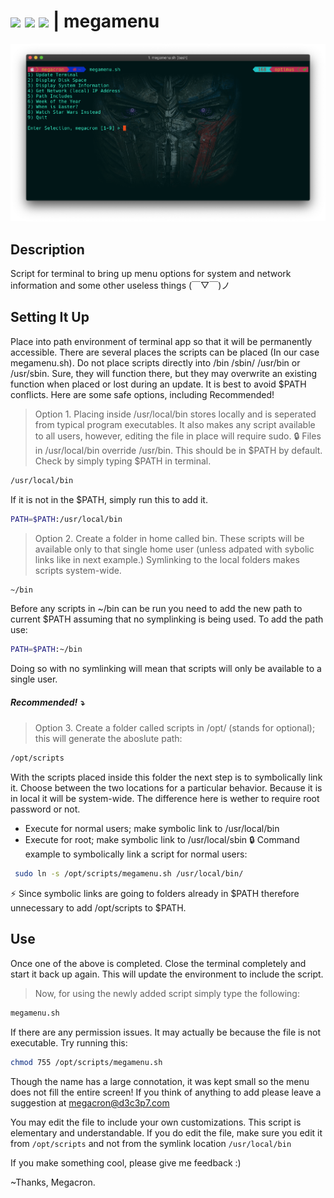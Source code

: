 # <img src="https://img.shields.io/badge/license-MIT-green.svg"> <img src="https://img.shields.io/badge/bash-Pass-orange.svg"> <img src="https://img.shields.io/badge/zsh-Pass-blue.svg"> | megamenu

![Screenshot](megamenu.png)

## Description
Script for terminal to bring up menu options for system and network information and some other useless things  	(￣▽￣)ノ

## Setting It Up
Place into path environment of terminal app so that it will be permanently accessible.  There are several places the scripts can be placed (In our case megamenu.sh). Do not place scripts directly into /bin /sbin/ /usr/bin or /usr/sbin.  Sure, they will function there, but they may overwrite an existing function when placed or lost during an update.  It is best to 
avoid $PATH conflicts.  Here are some safe options, including Recommended!

> Option 1. Placing inside /usr/local/bin stores locally and is seperated from typical program executables.  It also makes any script
available to all users, however, editing the file in place will require sudo. :lock:  Files in /usr/local/bin override /usr/bin.
This should be in $PATH by default.  Check by simply typing $PATH in terminal.
```sh
/usr/local/bin
```
If it is not in the $PATH, simply run this to add it.
```sh
PATH=$PATH:/usr/local/bin
```
> Option 2. Create a folder in home called bin.  These scripts will be available only to that single home user (unless adpated with sybolic links like in next example.)  Symlinking to the local folders makes scripts system-wide.
```sh
~/bin
```
Before any scripts in ~/bin can be run you need to add the new path to current $PATH assuming that no symplinking is being used.
To add the path use:
```sh
PATH=$PATH:~/bin
```
Doing so with no symlinking will mean that scripts will only be available to a single user.
##### Recommended!  :arrow_heading_down:
> Option 3. Create a folder called scripts in /opt/ (stands for optional); this will generate the aboslute path:
```sh
/opt/scripts
```
With the scripts placed inside this folder the next step is to symbolically link it.  Choose between the 
two locations for a particular behavior.  Because it is in local it will be system-wide.  The difference
here is wether to require root password or not.
+ Execute for normal users; make symbolic link to /usr/local/bin
+ Execute for root; make symbolic link to /usr/local/sbin :lock:
Command example to symbolically link a script for normal users:
```sh
 sudo ln -s /opt/scripts/megamenu.sh /usr/local/bin/
 ```
 :zap: Since symbolic links are going to folders already in $PATH therefore unnecessary to add /opt/scripts to $PATH.  
   
## Use
Once  one of the above is completed.  Close the terminal completely and start it back up again.  This will update the environment to include the script.
> Now, for using the newly added script simply type the following:
```sh
megamenu.sh
```
If there are any permission issues.  It may actually be because the file is not executable. Try running this:
```sh
chmod 755 /opt/scripts/megamenu.sh
```

Though the name has a large connotation, it was kept small so the menu does not fill the entire screen!  If you think of anything to add please leave a suggestion at megacron@d3c3p7.com

You may edit the file to include your own customizations.  This script is elementary and understandable.  If you do edit the file, make sure you edit it from `/opt/scripts` and not from the symlink location `/usr/local/bin`

If you make something cool, please give me feedback :)

~Thanks, Megacron.
